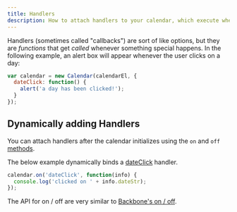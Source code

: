 ```yaml
---
title: Handlers
description: How to attach handlers to your calendar, which execute when other things happen.
---
```


Handlers (sometimes called "callbacks") are sort of like options, but they are *functions* that get *called* whenever something special happens. In the following example, an alert box will appear whenever the user clicks on a day:

```js
var calendar = new Calendar(calendarEl, {
  dateClick: function() {
    alert('a day has been clicked!');
  }
});
```

## Dynamically adding Handlers

You can attach handlers after the calendar initializes using the `on` and `off` [methods](methods).

The below example dynamically binds a [dateClick](dateClick) handler.

```js
calendar.on('dateClick', function(info) {
  console.log('clicked on ' + info.dateStr);
});
```

The API for on / off are very similar to [Backbone's on / off](http://backbonejs.org/#Events).

